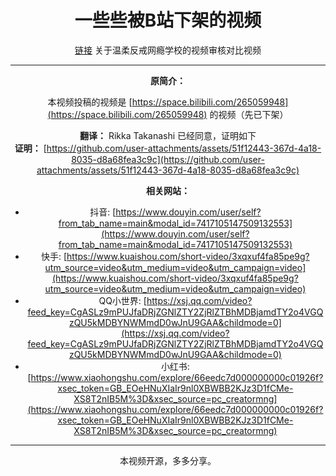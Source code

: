 <div align="center">

# 一些些被B站下架的视频

[链接](https://www.123pan.com/s/G25KVv-IB9hv) 关于温柔反戒网瘾学校的视频审核对比视频

---

**原简介：**

本视频投稿的视频是 [https://space.bilibili.com/265059948](https://space.bilibili.com/265059948) 的视频（先已下架）

**翻译：** Rikka Takanashi 已经同意，证明如下  
**证明：** [https://github.com/user-attachments/assets/51f12443-367d-4a18-8035-d8a68fea3c9c](https://github.com/user-attachments/assets/51f12443-367d-4a18-8035-d8a68fea3c9c)

**相关网站：**

- 抖音: [https://www.douyin.com/user/self?from_tab_name=main&modal_id=7417105147509132553](https://www.douyin.com/user/self?from_tab_name=main&modal_id=7417105147509132553)
- 快手: [https://www.kuaishou.com/short-video/3xqxuf4fa85pe9g?utm_source=video&utm_medium=video&utm_campaign=video](https://www.kuaishou.com/short-video/3xqxuf4fa85pe9g?utm_source=video&utm_medium=video&utm_campaign=video)
- QQ小世界: [https://xsj.qq.com/video?feed_key=CgASLz9mPUJfaDRjZGNlZTY2ZjRlZTBhMDBjamdTY2o4VGQzQU5kMDBYNWMmdD0wJnU9GAA&childmode=0](https://xsj.qq.com/video?feed_key=CgASLz9mPUJfaDRjZGNlZTY2ZjRlZTBhMDBjamdTY2o4VGQzQU5kMDBYNWMmdD0wJnU9GAA&childmode=0)
- 小红书: [https://www.xiaohongshu.com/explore/66eedc7d000000000c01926f?xsec_token=GB_EOeHNuXIaIr9nl0XBWBB2KJz3D1fCMe-XS8T2nIB5M%3D&xsec_source=pc_creatormng](https://www.xiaohongshu.com/explore/66eedc7d000000000c01926f?xsec_token=GB_EOeHNuXIaIr9nl0XBWBB2KJz3D1fCMe-XS8T2nIB5M%3D&xsec_source=pc_creatormng)

---

本视频开源，多多分享。

</div>
